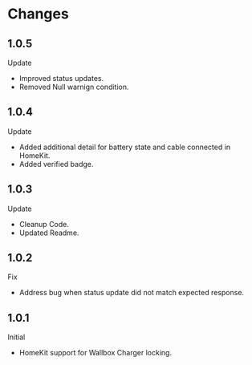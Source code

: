 # Changes

## 1.0.5
Update
- Improved status updates.
- Removed Null warnign condition.

## 1.0.4
Update
- Added additional detail for battery state and cable connected in HomeKit.
- Added verified badge.

## 1.0.3
Update
- Cleanup Code.
- Updated Readme.

## 1.0.2
Fix 
- Address bug when status update did not match expected response.

## 1.0.1
Initial 
- HomeKit support for Wallbox Charger locking.


